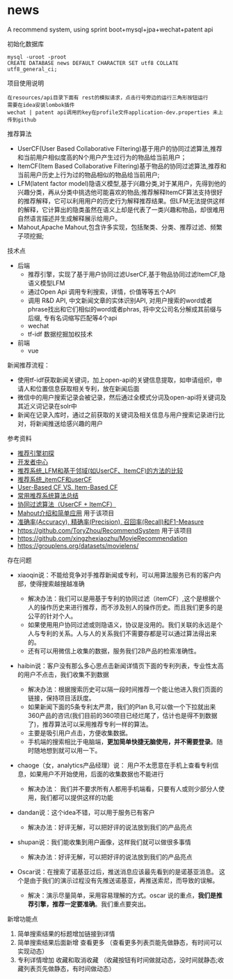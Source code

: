 # news
A recommend system, using sprint boot+mysql+jpa+wechat+patent api

初始化数据库
```
mysql -uroot -proot
CREATE DATABASE news DEFAULT CHARACTER SET utf8 COLLATE utf8_general_ci;
```
项目使用说明

    在resources/api目录下面有 rest的模拟请求，点击行号旁边的运行三角形按钮运行
    需要在idea安装lombok插件
    wechat | patent api调用的key在profile文件application-dev.properties 未上传到github

推荐算法
- UserCF(User Based Collaborative Filtering)基于用户的协同过滤算法,推荐和当前用户相似度高的N个用户产生过行为的物品给当前用户；
- ItemCF(Item Based Collaborative Filtering)基于物品的协同过滤算法,推荐和当前用户历史上行为过的物品相似的物品给当前用户;
- LFM(latent factor model)隐语义模型,基于兴趣分类,对于某用户，先得到他的兴趣分类，再从分类中挑选他可能喜欢的物品;推荐解释ItemCF算法支持很好的推荐解释，它可以利用用户的历史行为解释推荐结果。但LFM无法提供这样的解释，它计算出的隐类虽然在语义上却是代表了一类兴趣和物品，却很难用自然语言描述并生成解释展示给用户。
- Mahout,Apache Mahout,包含许多实现，包括聚类、分类、推荐过滤、频繁子项挖掘;

技术点
- 后端
    - 推荐引擎，实现了基于用户协同过滤UserCF,基于物品协同过滤ItemCF,隐语义模型LFM
    - 通过Open Api 调用专利搜索，详情，价值等等五个API
    - 调用 R&D API, 中文新闻文章的实体识别API, 对用户搜索的word或者phrase找出和它们相似的word或者phras, 将中文公司名分解成其前缀与后缀, 专有名词缩写匹配等4个api
    - wechat
    - tf-idf 数据挖掘加权技术
- 前端
    - vue

新闻推荐流程：
- 使用tf-idf获取新闻关键词，加上open-api的关键信息提取，如申请组织，申请人和位置信息获取相关专利，放在新闻后面
- 微信中的用户搜索记录会被记录，然后通过全模式分词及open-api将关键词及其近义词记录在solr中
- 新闻在记录入库时，通过之前获取的关键词及相关信息与用户搜索记录进行比对，将新闻推送给感兴趣的用户

参考资料
- [推荐引擎初探](https://www.ibm.com/developerworks/cn/web/1103_zhaoct_recommstudy1/index.html#icomments)
- [开发者中心](dev.zhihuiya.com)
- [推荐系统_LFM和基于邻域(如UserCF、ItemCF)的方法的比较](https://blog.csdn.net/u011263983/article/details/51538971)
- [推荐系统_itemCF和userCF](https://blog.csdn.net/u011263983/article/details/51498458)
- [User-Based CF VS. Item-Based CF](https://my.oschina.net/zhangjiawen/blog/185625)
- [常用推荐系统算法总结](http://www.cnblogs.com/hdk1993/p/5114368.html)
- [协同过滤算法（UserCF + ItemCF）](https://www.jianshu.com/p/bf687ffc540d)
- [Mahout介绍和简单应用](https://www.cnblogs.com/ahu-lichang/p/7073836.html) 用于该项目
- [准确率(Accuracy), 精确率(Precision), 召回率(Recall)和F1-Measure](https://blog.argcv.com/articles/1036.c)
- https://github.com/ToryZhou/RecommendSystem 用于该项目
- https://github.com/xingzhexiaozhu/MovieRecommendation
- https://grouplens.org/datasets/movielens/

存在问题
- xiaoqin说：不能给竞争对手推荐新闻或专利，可以用算法服务已有的客户内部，使得搜索越搜越准确
    - 解决办法：我们可以是用基于专利的协同过滤（itemCF）,这个是根据个人的操作历史来进行推荐，而不涉及别人的操作历史。而且我们更多的是公平的针对个人。
    - 如果使用用户协同过滤或则隐语义，协议是没用的。我们关联的永远是个人与专利的关系。人与人的关系我们不需要存都是可以通过算法得出来的。
    - 还有可以用微信上收集的数据，服务我们2B产品的检索准确性。

- haibin说：客户没有那么多心思点击新闻详情页下面的专利列表，专业性太高的用户不点击，我们收集不到数据
    - 解决办法：根据搜索历史可以隔一段时间推荐一个能让他进入我们页面的链接，保持项目活跃度。
    - 如果新闻下面的5条专利太严肃，我们的Plan B,可以做一个下拉就出来360产品的咨讯(我们目前的360项目已经烂尾了，估计也是得不到数据了)，推荐算法可以采用推荐专利一样的算法。
    - 主要是吸引用户点击，方便收集数据。
    - 手机端的搜索相比于电脑端，**更加简单快捷无脑使用，并不需要登录**。随时随地想到就可以用一下。

- chaoge（女，analytics产品经理）说： 用户不太愿意在手机上查看专利信息，如果用户不开始使用，后面的收集数据也不能进行
    - 解决办法： 我们并不要求所有人都用手机端看，只要有人或则少部分人使用，我们都可以提供这样的功能

- dandan说：这个idea不错，可以用于服务已有客户
    - 解决办法：好评无解，可以把好评的说法放到我们的产品亮点

- shupan说：我们能收集到用户画像，这样我们就可以做很多事情
    - 解决办法：好评无解，可以把好评的说法放到我们的产品亮点

- Oscar说：在搜索了诺基亚过后，推送消息应该最先看到的是诺基亚消息。 这个是由于我们的演示过程没有先推送诺基亚，再推送索尼，而导致的误解。
    - 解决：演示尽量简单，采用容易理解的方式。oscar 说的重点，**我们是推荐引擎，推荐一定要准确**。我们重点要突出。

新增功能点
1. 简单搜索结果的标题增加链接到详情
2. 简单搜索结果后面新增 查看更多 （查看更多列表页能先做静态，有时间可以实现动态）
3. 专利详情增加 收藏和取消收藏 （收藏按钮有时间做就动态，没时间就静态;收藏列表页先做静态，有时间做动态）